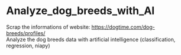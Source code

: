 # Analyze_dog_breeds_with_AI
Scrap the informations of website: https://dogtime.com/dog-breeds/profiles/  
Analyze the dog breeds data with artificial intelligence (classification, regression, niapy)
